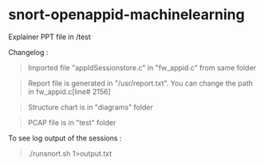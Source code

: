 # snort-openappid-machinelearning
Explainer PPT file in /test

Changelog :

> Imported file "appIdSessionstore.c" in "fw_appid.c" from same folder

> Report file is generated in "/usr/report.txt". You can change the path in fw_appid.c[line# 2156]

> Structure chart is in "diagrams" folder

> PCAP file is in "test" folder


To see log output of the sessions : 

> ./runsnort.sh 1>output.txt

